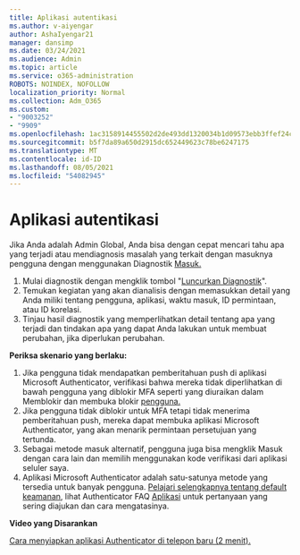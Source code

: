 ```yaml
---
title: Aplikasi autentikasi
ms.author: v-aiyengar
author: AshaIyengar21
manager: dansimp
ms.date: 03/24/2021
ms.audience: Admin
ms.topic: article
ms.service: o365-administration
ROBOTS: NOINDEX, NOFOLLOW
localization_priority: Normal
ms.collection: Adm_O365
ms.custom:
- "9003252"
- "9909"
ms.openlocfilehash: 1ac3158914455502d2de493dd1320034b1d09573ebb3ffef24c23eb1e816cad0
ms.sourcegitcommit: b5f7da89a650d2915dc652449623c78be6247175
ms.translationtype: MT
ms.contentlocale: id-ID
ms.lasthandoff: 08/05/2021
ms.locfileid: "54082945"
---
```

# <a name="authentication-app"></a>Aplikasi autentikasi

Jika Anda adalah Admin Global, Anda bisa dengan cepat mencari tahu apa yang terjadi atau mendiagnosis masalah yang terkait dengan masuknya pengguna dengan menggunakan Diagnostik [Masuk.](https://ms.portal.azure.com/microsoft.onmicrosoft.com?loginHint=shhada@microsoft.com#blade/Microsoft_AAD_IAM/ActiveDirectoryMenuBlade/diagnose/symptomId/ms_aad_dxp_signin_caDiagnoseAndSolveSummarySymptom)

1. Mulai diagnostik dengan mengklik tombol "[Luncurkan Diagnostik](https://portal.azure.com/#blade/Microsoft_AAD_IAM/ActiveDirectoryMenuBlade/diagnose/symptomId/ms_aad_dxp_signin_caDiagnoseAndSolveSummarySymptom)". 
1. Temukan kegiatan yang akan dianalisis dengan memasukkan detail yang Anda miliki tentang pengguna, aplikasi, waktu masuk, ID permintaan, atau ID korelasi.
1. Tinjau hasil diagnostik yang memperlihatkan detail tentang apa yang terjadi dan tindakan apa yang dapat Anda lakukan untuk membuat perubahan, jika diperlukan perubahan.

**Periksa skenario yang berlaku:**

1. Jika pengguna tidak mendapatkan pemberitahuan push di aplikasi Microsoft Authenticator, verifikasi bahwa mereka tidak diperlihatkan di bawah pengguna yang diblokir MFA seperti yang diuraikan dalam Memblokir dan membuka blokir [pengguna.](https://portal.azure.com/#blade/Microsoft_AAD_IAM/ActiveDirectoryMenuBlade/diagnose/symptomId/ms_aad_dxp_signin_caDiagnoseAndSolveSummarySymptom)
1. Jika pengguna tidak diblokir untuk MFA tetapi tidak menerima pemberitahuan push, mereka dapat membuka aplikasi Microsoft Authenticator, yang akan menarik permintaan persetujuan yang tertunda.
1. Sebagai metode masuk alternatif, pengguna juga bisa mengklik Masuk dengan cara lain dan memilih menggunakan kode verifikasi dari aplikasi seluler saya.
1. Aplikasi Microsoft Authenticator adalah satu-satunya metode yang tersedia untuk banyak pengguna. [Pelajari selengkapnya tentang default keamanan](https://docs.microsoft.com/azure/active-directory/fundamentals/concept-fundamentals-security-defaults), lihat Authenticator FAQ [Aplikasi](https://docs.microsoft.com/azure/active-directory/user-help/user-help-auth-app-faq) untuk pertanyaan yang sering diajukan dan cara mengatasinya.
 
**Video yang Disarankan**

[Cara menyiapkan aplikasi Authenticator di telepon baru (2 menit).](https://go.microsoft.com/fwlink/?linkid=2158163&clcid=0x409)
